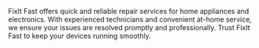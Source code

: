 FixIt Fast offers quick and reliable repair services for home appliances and electronics. With experienced technicians and convenient at-home service, we ensure your issues are resolved promptly and professionally. Trust FixIt Fast to keep your devices running smoothly.

